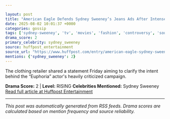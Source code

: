 ```yaml
---

layout: post
title: "American Eagle Defends Sydney Sweeney’s Jeans Ads After Intense Backlash"
date: 2025-08-02 10:01:37 +0000
categories: gossip
tags: ['sydney-sweeney', 'tv', 'movies', 'fashion', 'controversy', 'source-huffpost_entertainment', 'drama-rising']
drama_score: 2
primary_celebrity: sydney_sweeney
source: huffpost_entertainment
source_url: "https://www.huffpost.com/entry/american-eagle-sydney-sweeney-controversy-response_n_688d1b70e4b022c2fddf088d"
mentions: {'sydney_sweeney': 2}
---
```


The clothing retailer shared a statement Friday aiming to clarify the intent behind the “Euphoria” actor's heavily criticized campaign.

**Drama Score:** 2 | **Level:** RISING **Celebrities Mentioned:** Sydney Sweeney [Read full article at Huffpost Entertainment](https://www.huffpost.com/entry/american-eagle-sydney-sweeney-controversy-response_n_688d1b70e4b022c2fddf088d)

---

*This post was automatically generated from RSS feeds. Drama scores are calculated based on mention frequency and source reliability.*